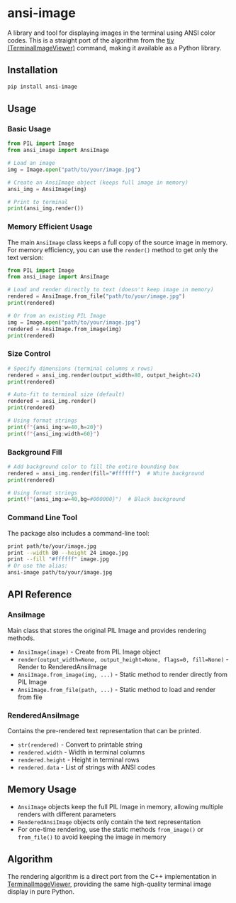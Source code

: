 # ansi-image

A library and tool for displaying images in the terminal using ANSI color codes. This is a straight port of the algorithm from the [tiv (TerminalImageViewer)](https://github.com/stefanhaustein/TerminalImageViewer) command, making it available as a Python library.

## Installation

```bash
pip install ansi-image
```

## Usage

### Basic Usage

```python
from PIL import Image
from ansi_image import AnsiImage

# Load an image
img = Image.open("path/to/your/image.jpg")

# Create an AnsiImage object (keeps full image in memory)
ansi_img = AnsiImage(img)

# Print to terminal
print(ansi_img.render())
```

### Memory Efficient Usage

The main `AnsiImage` class keeps a full copy of the source image in memory. For memory efficiency, you can use the `render()` method to get only the text version:

```python
from PIL import Image
from ansi_image import AnsiImage

# Load and render directly to text (doesn't keep image in memory)
rendered = AnsiImage.from_file("path/to/your/image.jpg")
print(rendered)

# Or from an existing PIL Image
img = Image.open("path/to/your/image.jpg")
rendered = AnsiImage.from_image(img)
print(rendered)
```

### Size Control

```python
# Specify dimensions (terminal columns x rows)
rendered = ansi_img.render(output_width=80, output_height=24)
print(rendered)

# Auto-fit to terminal size (default)
rendered = ansi_img.render()
print(rendered)

# Using format strings
print(f"{ansi_img:w=40,h=20}")
print(f"{ansi_img:width=60}")
```

### Background Fill

```python
# Add background color to fill the entire bounding box
rendered = ansi_img.render(fill="#ffffff")  # White background
print(rendered)

# Using format strings
print(f"{ansi_img:w=40,bg=#000000}")  # Black background
```

### Command Line Tool

The package also includes a command-line tool:

```bash
print path/to/your/image.jpg
print --width 80 --height 24 image.jpg
print --fill "#ffffff" image.jpg
# Or use the alias:
ansi-image path/to/your/image.jpg
```

## API Reference

### AnsiImage

Main class that stores the original PIL Image and provides rendering methods.

- `AnsiImage(image)` - Create from PIL Image object
- `render(output_width=None, output_height=None, flags=0, fill=None)` - Render to RenderedAnsiImage
- `AnsiImage.from_image(img, ...)` - Static method to render directly from PIL Image
- `AnsiImage.from_file(path, ...)` - Static method to load and render from file

### RenderedAnsiImage

Contains the pre-rendered text representation that can be printed.

- `str(rendered)` - Convert to printable string
- `rendered.width` - Width in terminal columns
- `rendered.height` - Height in terminal rows
- `rendered.data` - List of strings with ANSI codes

## Memory Usage

- `AnsiImage` objects keep the full PIL Image in memory, allowing multiple renders with different parameters
- `RenderedAnsiImage` objects only contain the text representation
- For one-time rendering, use the static methods `from_image()` or `from_file()` to avoid keeping the image in memory

## Algorithm

The rendering algorithm is a direct port from the C++ implementation in [TerminalImageViewer](https://github.com/stefanhaustein/TerminalImageViewer), providing the same high-quality terminal image display in pure Python.